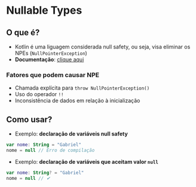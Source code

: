 # Nullable Types

## O que é?

* Kotlin é uma liguagem considerada null safety, ou seja, visa eliminar os NPEs (``NullPointerException``)
* **Documentação**: [clique aqui](https://kotlinlang.org/docs/null-safety.html#nullable-types-and-non-null-types)

### Fatores que podem causar NPE

* Chamada explícita para ``throw NullPointerException()``
* Uso do operador ``!!``
* Inconsistência de dados em relação à inicialização

## Como usar?

* Exemplo: **declaração de variáveis null safety**

````kotlin
var nome: String = "Gabriel"
nome = null // Erro de compilação
````

* Exemplo: **declaração de variáveis que aceitam valor ``null``**

````kotlin
var nome: String? = "Gabriel"
nome = null // ✔
````
